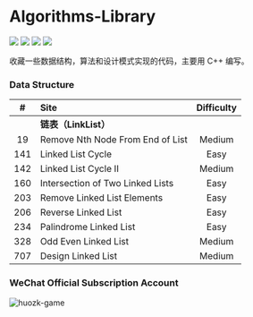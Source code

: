 # Algorithms-Library

![](https://img.shields.io/badge/huozk-game-blue) ![](https://img.shields.io/badge/language-c%2B%2B-blue) ![](https://img.shields.io/twitter/follow/huozk0804?style=social) ![](https://img.shields.io/github/stars/huozk0804/Algorithms-Library?style=social)

收藏一些数据结构，算法和设计模式实现的代码，主要用 C++ 编写。

### Data Structure

|  #   | Site                             | Difficulty |
| :--: | :------------------------------- | :--------: |
|      | **链表（LinkList）**             |            |
|  19  | Remove Nth Node From End of List |   Medium   |
| 141  | Linked List Cycle                |    Easy    |
| 142  | Linked List Cycle Ⅱ              |   Medium   |
| 160  | Intersection of Two Linked Lists |    Easy    |
| 203  | Remove Linked List Elements      |    Easy    |
| 206  | Reverse Linked List              |    Easy    |
| 234  | Palindrome Linked List           |    Easy    |
| 328  | Odd Even Linked List             |   Medium   |
| 707  | Design Linked List               |   Medium   |

### WeChat Official Subscription Account

![huozk-game](https://static.huozk.com/person/wechat.jpg)
